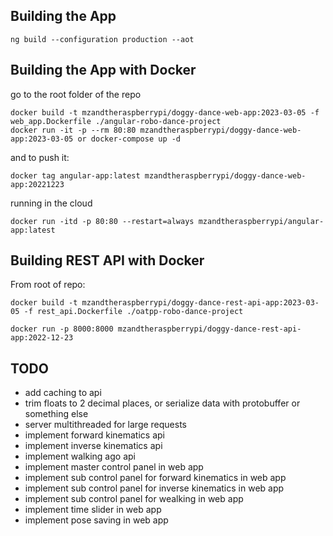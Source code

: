 ## Building the App

`ng build --configuration production --aot`  

## Building the App with Docker

go to the root folder of the repo  

```
docker build -t mzandtheraspberrypi/doggy-dance-web-app:2023-03-05 -f web_app.Dockerfile ./angular-robo-dance-project
docker run -it -p --rm 80:80 mzandtheraspberrypi/doggy-dance-web-app:2023-03-05 or docker-compose up -d
```  

and to push it:  

```
docker tag angular-app:latest mzandtheraspberrypi/doggy-dance-web-app:20221223
```

running in the cloud

```
docker run -itd -p 80:80 --restart=always mzandtheraspberrypi/angular-app:latest
```

## Building REST API with Docker

From root of repo:

```
docker build -t mzandtheraspberrypi/doggy-dance-rest-api-app:2023-03-05 -f rest_api.Dockerfile ./oatpp-robo-dance-project
```

```
docker run -p 8000:8000 mzandtheraspberrypi/doggy-dance-rest-api-app:2022-12-23
```


## TODO
* add caching to api
* trim floats to 2 decimal places, or serialize data with protobuffer or something else
* server multithreaded for large requests
* implement forward kinematics api
* implement inverse kinematics api
* implement walking ago api
* implement master control panel in web app
* implement sub control panel for forward kinematics in web app
* implement sub control panel for inverse kinematics in web app
* implement sub control panel for wealking in web app
* implement time slider in web app
* implement pose saving in web app